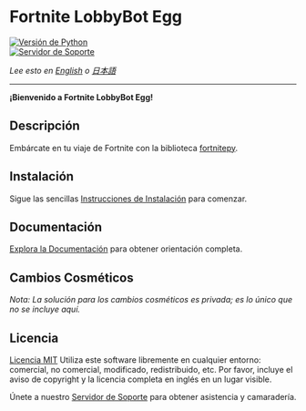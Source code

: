 # Fortnite LobbyBot Egg

[![Versión de Python](https://img.shields.io/badge/Python-3.9-blue)](https://www.python.org/downloads/release/python-3913/)  
[![Servidor de Soporte](https://discordapp.com/api/guilds/926816871989252157/widget.png?style=banner2)](https://discord.gg/huguitis-nodes1free-hosting-926816871989252157)

*Lee esto en [English](README.md) o [日本語](README_JA.md)*

---

**¡Bienvenido a Fortnite LobbyBot Egg!**

## Descripción
Embárcate en tu viaje de Fortnite con la biblioteca [fortnitepy](https://github.com/Terbau/fortnitepy "github.com/Terbau/fortnitepy").

## Instalación
Sigue las sencillas [Instrucciones de Instalación](docs/en/setup.md) para comenzar.

## Documentación
[Explora la Documentación](docs/en/docs.md) para obtener orientación completa.

## Cambios Cosméticos
*Nota: La solución para los cambios cosméticos es privada; es lo único que no se incluye aquí.*

## Licencia
[Licencia MIT](LICENSE)
Utiliza este software libremente en cualquier entorno: comercial, no comercial, modificado, redistribuido, etc. Por favor, incluye el aviso de copyright y la licencia completa en inglés en un lugar visible.

Únete a nuestro [Servidor de Soporte](https://discord.gg/huguitis-nodes1free-hosting-926816871989252157) para obtener asistencia y camaradería.
